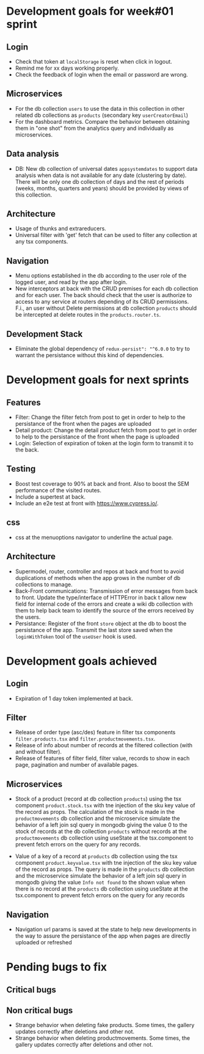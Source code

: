 # Development goals for week#01 sprint

## Login

- Check that token at `localStorage` is reset when click in logout.
- Remind me for xx days working properly.
- Check the feedback of login when the email or password are wrong.

## Microservices

- For the db collection `users` to use the data in this collection in other related db collections as `products` (secondary key `userCreatorEmail`)
- For the dashboard metrics. Compare the behavior between obtaining them in "one shot" from the analytics query and individually as microservices.

## Data analysis

- DB: New db collection of universal dates `appsystemdates` to support data analysis when data is not available for any date (clustering by date). There will be only one db collection of days and the rest of periods (weeks, months, quarters and years) should be provided by views of this collection.

## Architecture

- Usage of thunks and extrareducers.
- Universal filter with 'get' fetch that can be used to filter any collection at any tsx components.

## Navigation

- Menu options established in the db according to the user role of the logged user, and read by the app after login.
- New interceptors at back with the CRUD premises for each db collection and for each user. The back should check that the user is authorize to access to any service at routers depending of its CRUD permissions. F.i., an user without Delete permissions at db collection `products` should be intercepted at delete routes in the `products.router.ts`.

## Development Stack

- Eliminate the global dependency of `redux-persist": "^6.0.0` to try to warrant the persistance without this kind of dependencies.

# Development goals for next sprints

## Features

- Filter: Change the filter fetch from post to get in order to help to the persistance of the front when the pages are uploaded
- Detail product: Change the detail product fetch from post to get in order to help to the persistance of the front when the page is uploaded
- Login: Selection of expiration of token at the login form to transmit it to the back.

## Testing

- Boost test coverage to 90% at back and front. Also to boost the SEM performance of the visited routes.
- Include a supertest at back.
- Include an e2e test at front with https://www.cypress.io/.

## css

- css at the menuoptions navigator to underline the actual page.

## Architecture

- Supermodel, router, controller and repos at back and front to avoid duplications of methods when the app grows in the number of db collections to manage.
- Back-Front communications: Transmission of error messages from back to front. Update the type/interface of HTTPError in back t allow new field for internal code of the errors and create a wiki db collection with them to help back team to identify the source of the errors received by the users.
- Persistance: Register of the front `store` object at the db to boost the persistance of the app. Transmit the last store saved when the `loginWithToken` tool of the `useUser` hook is used.

# Development goals achieved

## Login

- Expiration of 1 day token implemented at back.

## Filter

- Release of order type (asc/des) feature in filter tsx components `filter.products.tsx` and `filter.productmovements.tsx`.
- Release of info about number of records at the filtered collection (with and without filter).
- Release of features of filter field, filter value, records to show in each page, pagination and number of available pages.

## Microservices

- Stock of a product (record at db collection `products`) using the tsx component `product.stock.tsx` with tne injection of the sku key value of the record as props. The calculation of the stock is made in the `productmovements` db collection and the microservice simulate the behavior of a left join sql query in mongodb giving the value 0 to the stock of records at the db collection `products` without records at the `productmovements` db collection using useState at the tsx.component to prevent fetch errors on the query for any records.

- Value of a key of a record at `products` db collection using the tsx component `product.keyvalue.tsx` with tne injection of the sku key value of the record as props. The query is made in the `products` db collection and the microservice simulate the behavior of a left join sql query in mongodb giving the value `Info not found` to the shown value when there is no record at the `products` db collection using useState at the tsx.component to prevent fetch errors on the query for any records

## Navigation

- Navigation url params is saved at the state to help new developments in the way to assure the persistance of the app when pages are directly uploaded or refreshed

# Pending bugs to fix

## Critical bugs

## Non critical bugs

- Strange behavior when deleting fake products. Some times, the gallery updates correctly after deletions and other not.
- Strange behavior when deleting productmovements. Some times, the gallery updates correctly after deletions and other not.
